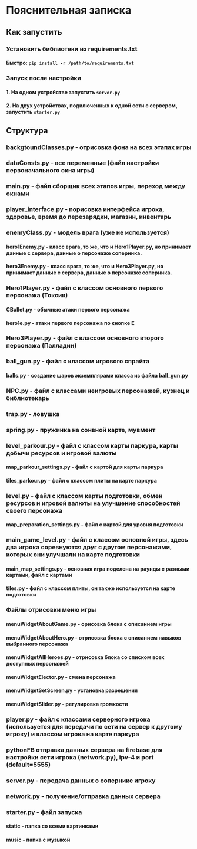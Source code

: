 # Пояснительная записка

## Как запустить

### Установить библиотеки из requirements.txt
#### Быстро: `pip install -r /path/to/requirements.txt`

### Запуск после настройки
#### 1. На одном устройстве запустить `server.py` 
#### 2. На двух устройствах, подключенных к одной сети с сервером, запустить `starter.py`

## Структура
### backgtoundClasses.py - отрисовка фона на всех этапах игры
### dataConsts.py - все переменные (файл настройки первоначального окна игры)
### main.py - файл сборщик всех этапов игры, переход между окнами
### player_interface.py - nорисовка интерфейса игрока, здоровье, время до перезарядки, магазин, инвентарь

### enemyClass.py - модель врага (уже не используется)
#### hero1Enemy.py - класс врага, то же, что и Hero1Player.py, но принимает данные с сервера, данные о персонаже соперника.
#### hero3Enemy.py - класс врага, то же, что и Hero3Player.py, но принимает данные с сервера, данные о персонаже соперника.

### Hero1Player.py - файл с классом основного первого персонажа (Токсик)
#### CBullet.py - обычные атаки первого персонажа
#### hero1e.py - атаки первого персонажа по кнопке E

### Hero3Player.py - файл с классом основного второго персонажа (Палладин)

### ball_gun.py - файл с классом игрового спрайта
#### balls.py - создание шаров экземплярами класса из файла ball_gun.py

### NPC.py - файл с классами неигровых персонажей, кузнец и библиотекарь

### trap.py - ловушка
### spring.py - пружинка на сонвной карте, мувмент

### level_parkour.py - файл с классом карты паркура, карты добычи ресурсов и игровой валюты
#### map_parkour_settings.py - файл с картой для карты паркура
#### tiles_parkour.py - файл с классом плиты на карте паркура

### level.py - файл с классом карты подготовки, обмен ресурсов и игровой валюты на улучшение способностей своего персонажа
#### map_preparation_settings.py - файл с картой для уровня подготовки

### main_game_level.py - файл с классом основной игры, здесь два игрока соревнуются друг с другом персонажами, которых они улучшали на карте подготовки
#### main_map_settings.py - основная игра поделена на раунды с разными картами, файл с картами
#### tiles.py - файл с классом плиты, он также используется на карте подготовки

### Файлы отрисовки меню игры
#### menuWidgetAboutGame.py - орисовка блока с описанием игры
#### menuWidgetAboutHero.py - отрисовка блока с описанием навыков выбранного персонажа
#### menuWidgetAllHeroes.py - отрисовка блока со списком всех доступных персонажей
#### menuWidgetElector.py - смена персонажа
#### menuWidgetSetScreen.py - установка разрешения
#### menuWidgetSlider.py - регулировка громкости

### player.py - файл с классами серверного игрока (используется для передачи по сети на сервер к другому игроку) и классом игрока на карте паркура
### pythonFB отправка данных сервера на firebase для настройки сети игрока (network.py), ipv-4 и port (default=5555)
### server.py - передача данных о сопернике игроку
### network.py - получение/отправка данных сервера
### starter.py - файл запуска

#### static - папка со всеми картинками
#### music - папка с музыкой

